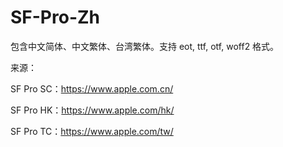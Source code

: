 # SF-Pro-Zh
包含中文简体、中文繁体、台湾繁体。支持 eot, ttf, otf, woff2 格式。


来源： 

SF Pro SC：https://www.apple.com.cn/

SF Pro HK：https://www.apple.com/hk/

SF Pro TC：https://www.apple.com/tw/
